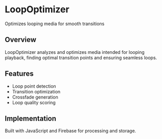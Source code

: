 # LoopOptimizer

Optimizes looping media for smooth transitions

## Overview

LoopOptimizer analyzes and optimizes media intended for looping playback, finding optimal transition points and ensuring seamless loops.

## Features

- Loop point detection
- Transition optimization
- Crossfade generation
- Loop quality scoring

## Implementation

Built with JavaScript and Firebase for processing and storage.